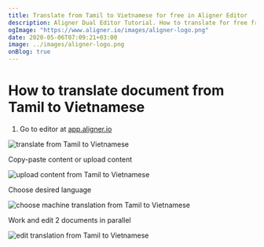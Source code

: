 ```yaml
---
title: Translate from Tamil to Vietnamese for free in Aligner Editor
description: Aligner Dual Editor Tutorial. How to translate for free from Tamil to Vietnamese. Aligner is multilingual document management platform. 
ogImage: "https://www.aligner.io/images/aligner-logo.png"
date: 2020-05-06T07:09:21+03:00
image: ../images/aligner-logo.png
onBlog: true
---
```


# How to translate document from Tamil to Vietnamese

1. Go to editor at [app.aligner.io](https://app.aligner.io "Aligner App web page")

![translate from Tamil to Vietnamese](../aligner-blank-editor.png "translate from Tamil to Vietnamese")

Copy-paste content or upload content

![upload content from Tamil to Vietnamese](../aligner-uploaded-document.png "upload content from Tamil to Vietnamese")

Choose desired language

![choose machine translation from Tamil to Vietnamese](../aligner-language-dropdown.png "choose machine translation from Tamil to Vietnamese")

Work and edit 2 documents in parallel

![edit translation from Tamil to Vietnamese](../aligner-double-sitded-editor.png "edit translation from Tamil to Vietnamese")


